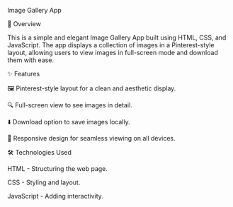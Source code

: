 Image Gallery App

📌 Overview

This is a simple and elegant Image Gallery App built using HTML, CSS, and JavaScript. The app displays a collection of images in a Pinterest-style layout, allowing users to view images in full-screen mode and download them with ease.

✨ Features

🖼️ Pinterest-style layout for a clean and aesthetic display.

🔍 Full-screen view to see images in detail.

⬇️ Download option to save images locally.

🎨 Responsive design for seamless viewing on all devices.

🛠️ Technologies Used

HTML - Structuring the web page.

CSS - Styling and layout.

JavaScript - Adding interactivity.
